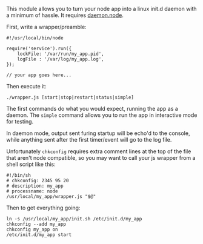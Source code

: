 This module allows you to turn your node app into a linux init.d daemon with a minimum of hassle.
It requires <a href="https://github.com/indexzero/daemon.node">daemon.node</a>.

First, write a wrapper/preamble:

	#!/usr/local/bin/node

	require('service').run({
		lockFile: '/var/run/my_app.pid',
		logFile : '/var/log/my_app.log',
	});

	// your app goes here...

Then execute it:

	./wrapper.js [start|stop|restart|status|simple]

The first commands do what you would expect, running the app as a daemon.
The <code>simple</code> command allows you to run the app in interactive mode for testing.

In daemon mode, output sent furing startup will be echo'd to the console, while anything sent 
after the first timer/event will go to the log file.

Unfortunately <code>chkconfig</code> requires extra comment lines at the top of the
file that aren't node compatible, so you may want to call your js wrapper from a shell
script like this:

	#!/bin/sh
	# chkconfig: 2345 95 20
	# description: my_app
	# processname: node
	/usr/local/my_app/wrapper.js "$@"

Then to get everything going:

	ln -s /usr/local/my_app/init.sh /etc/init.d/my_app
	chkconfig --add my_app
	chkconfig my_app on
	/etc/init.d/my_app start

